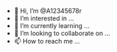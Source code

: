 - 👋 Hi, I’m @A12345678r
- 👀 I’m interested in ...
- 🌱 I’m currently learning ...
- 💞️ I’m looking to collaborate on ...
- 📫 How to reach me ...

<!---
A12345678r/A12345678r is a ✨ special ✨ repository because its `README.md` (this file) appears on your GitHub profile.
You can click the Preview link to take a look at your changes.
--->
